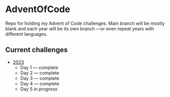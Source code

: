 # AdventOfCode
Repo for holding my Advent of Code challenges. Main branch will be mostly blank and each year will be its own branch —or even repeat years with different languages.

## Current challenges

* [2023](https://github.com/mosqueteiro/AdventOfCode/tree/2023)
    * Day 1 — complete
    * Day 2 — complete
    * Day 3 — complete
    * Day 4 — complete
    * Day 5 *in progress*
